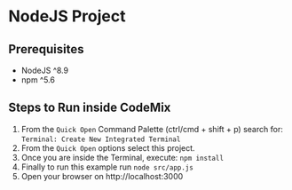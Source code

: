 # NodeJS Project

## Prerequisites

- NodeJS ^8.9
- npm ^5.6

## Steps to Run inside CodeMix

1. From the `Quick Open`  Command Palette (ctrl/cmd + shift + p) search for:
     `Terminal: Create New Integrated Terminal`
2. From the `Quick Open` options select this project.
3. Once you are inside the Terminal, execute: `npm install`
4. Finally to run this example run  `node src/app.js`
5. Open your browser on http://localhost:3000
